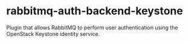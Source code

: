 rabbitmq-auth-backend-keystone
==============================

Plugin that allows RabbitMQ to perform user authentication using the OpenStack Keystone identity service. 
